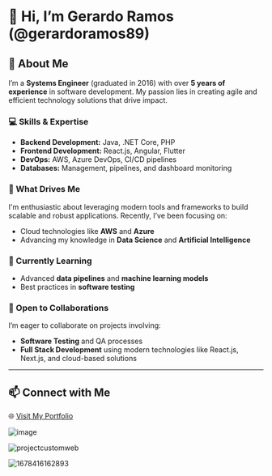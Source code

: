# 👋 Hi, I’m Gerardo Ramos (@gerardoramos89)  

## 👀 About Me  
I’m a **Systems Engineer** (graduated in 2016) with over **5 years of experience** in software development. My passion lies in creating agile and efficient technology solutions that drive impact.  

### 💻 Skills & Expertise  
- **Backend Development:** Java, .NET Core, PHP  
- **Frontend Development:** React.js, Angular, Flutter  
- **DevOps:** AWS, Azure DevOps, CI/CD pipelines  
- **Databases:** Management, pipelines, and dashboard monitoring  

### 🚀 What Drives Me  
I'm enthusiastic about leveraging modern tools and frameworks to build scalable and robust applications. Recently, I’ve been focusing on:  
- Cloud technologies like **AWS** and **Azure**  
- Advancing my knowledge in **Data Science** and **Artificial Intelligence**  

### 🌱 Currently Learning  
- Advanced **data pipelines** and **machine learning models**  
- Best practices in **software testing**  

### 💞️ Open to Collaborations  
I’m eager to collaborate on projects involving:  
- **Software Testing** and QA processes  
- **Full Stack Development** using modern technologies like React.js, Next.js, and cloud-based solutions  

---

## 📫 Connect with Me  
🌐 [Visit My Portfolio](https://nextgerard-53e74.web.app/)  

![image](https://user-images.githubusercontent.com/57040617/224823782-a6f1ea95-3f08-46ba-8c27-5fe750efe3ca.png)

![projectcustomweb](https://github.com/user-attachments/assets/998426e0-f005-4dc2-ab37-a26a51430eb7)

![1678416162893](https://user-images.githubusercontent.com/57040617/224823183-93aa6397-abaa-4f0c-8bb4-5fdd4bd22462.gif)

